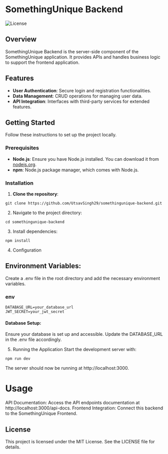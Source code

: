 # SomethingUnique Backend

![License](https://img.shields.io/badge/license-MIT-blue.svg)

## Overview

SomethingUnique Backend is the server-side component of the SomethingUnique application. It provides APIs and handles business logic to support the frontend application.

## Features

- **User Authentication**: Secure login and registration functionalities.
- **Data Management**: CRUD operations for managing user data.
- **API Integration**: Interfaces with third-party services for extended features.

## Getting Started

Follow these instructions to set up the project locally.

### Prerequisites

- **Node.js**: Ensure you have Node.js installed. You can download it from [nodejs.org](https://nodejs.org/).
- **npm**: Node.js package manager, which comes with Node.js.

### Installation

1. **Clone the repository**:

```
git clone https://github.com/UtsavSingh29/somethingunique-backend.git
```

2. Navigate to the project directory:
```
cd somethingunique-backend
```

3. Install dependencies:
```
npm install
```
4. Configuration
## Environment Variables: 
Create a .env file in the root directory and add the necessary environment variables.

### env
```
DATABASE_URL=your_database_url
JWT_SECRET=your_jwt_secret
```

#### Database Setup: 
Ensure your database is set up and accessible. Update the DATABASE_URL in the .env file accordingly.

5. Running the Application
Start the development server with:
```
npm run dev
```
The server should now be running at http://localhost:3000.

# Usage
API Documentation: Access the API endpoints documentation at http://localhost:3000/api-docs.
Frontend Integration: Connect this backend to the SomethingUnique Frontend.
## License
This project is licensed under the MIT License. See the LICENSE file for details.
